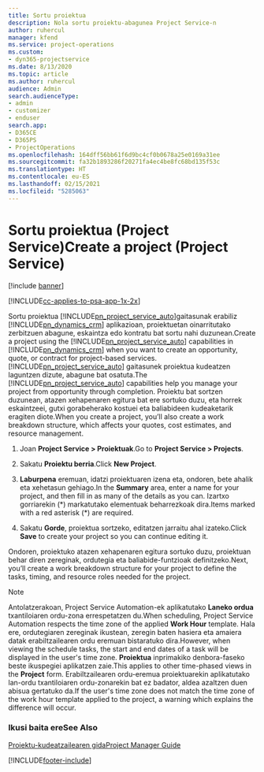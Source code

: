 ```yaml
---
title: Sortu proiektua
description: Nola sortu proiektu-abagunea Project Service-n
author: ruhercul
manager: kfend
ms.service: project-operations
ms.custom:
- dyn365-projectservice
ms.date: 8/13/2020
ms.topic: article
ms.author: ruhercul
audience: Admin
search.audienceType:
- admin
- customizer
- enduser
search.app:
- D365CE
- D365PS
- ProjectOperations
ms.openlocfilehash: 164dff56bb61f6d9bc4cf0b0678a25e0169a31ee
ms.sourcegitcommit: fa32b1893286f20271fa4ec4be8fc68bd135f53c
ms.translationtype: HT
ms.contentlocale: eu-ES
ms.lasthandoff: 02/15/2021
ms.locfileid: "5285063"
---
```

# <a name="create-a-project-project-service"></a><span data-ttu-id="693ec-103">Sortu proiektua (Project Service)</span><span class="sxs-lookup"><span data-stu-id="693ec-103">Create a project (Project Service)</span></span>

[!include [banner](../includes/psa-now-project-operations.md)]

[!INCLUDE[cc-applies-to-psa-app-1x-2x](../includes/cc-applies-to-psa-app-1x-2x.md)]

<span data-ttu-id="693ec-104">Sortu proiektua [!INCLUDE[pn_project_service_auto](../includes/pn-project-service-auto.md)]gaitasunak erabiliz [!INCLUDE[pn_dynamics_crm](../includes/pn-dynamics-crm.md)] aplikazioan, proiektuetan oinarritutako zerbitzuen abagune, eskaintza edo kontratu bat sortu nahi duzunean.</span><span class="sxs-lookup"><span data-stu-id="693ec-104">Create a project using the [!INCLUDE[pn_project_service_auto](../includes/pn-project-service-auto.md)] capabilities in [!INCLUDE[pn_dynamics_crm](../includes/pn-dynamics-crm.md)] when you want to create an opportunity, quote, or contract for project-based services.</span></span> <span data-ttu-id="693ec-105">[!INCLUDE[pn_project_service_auto](../includes/pn-project-service-auto.md)] gaitasunek proiektua kudeatzen laguntzen dizute, abagune bat osatuta.</span><span class="sxs-lookup"><span data-stu-id="693ec-105">The [!INCLUDE[pn_project_service_auto](../includes/pn-project-service-auto.md)] capabilities help you manage your project from opportunity through completion.</span></span> <span data-ttu-id="693ec-106">Proiektu bat sortzen duzunean, atazen xehapenaren egitura bat ere sortuko duzu, eta horrek eskaintzeei, gutxi gorabeherako kostuei eta baliabideen kudeaketarik eragiten diote.</span><span class="sxs-lookup"><span data-stu-id="693ec-106">When you create a project, you’ll also create a work breakdown structure, which affects your quotes, cost estimates, and resource management.</span></span>  
  
1.  <span data-ttu-id="693ec-107">Joan **Project Service > Proiektuak**.</span><span class="sxs-lookup"><span data-stu-id="693ec-107">Go to **Project Service > Projects**.</span></span>  
  
2.  <span data-ttu-id="693ec-108">Sakatu **Proiektu berria**.</span><span class="sxs-lookup"><span data-stu-id="693ec-108">Click **New Project**.</span></span>  
  
3.  <span data-ttu-id="693ec-109">**Laburpena** eremuan, idatzi proiektuaren izena eta, ondoren, bete ahalik eta xehetasun gehiago.</span><span class="sxs-lookup"><span data-stu-id="693ec-109">In the **Summary** area, enter a name for your project, and then fill in as many of the details as you can.</span></span> <span data-ttu-id="693ec-110">Izartxo gorriarekin (\*) markatutako elementuak beharrezkoak dira.</span><span class="sxs-lookup"><span data-stu-id="693ec-110">Items marked with a red asterisk (\*) are required.</span></span>  
  
4.  <span data-ttu-id="693ec-111">Sakatu **Gorde**, proiektua sortzeko, editatzen jarraitu ahal izateko.</span><span class="sxs-lookup"><span data-stu-id="693ec-111">Click **Save** to create your project so you can continue editing it.</span></span>  
  
<span data-ttu-id="693ec-112">Ondoren, proiektuko atazen xehapenaren egitura sortuko duzu, proiektuan behar diren zereginak, ordutegia eta baliabide-funtzioak definitzeko.</span><span class="sxs-lookup"><span data-stu-id="693ec-112">Next, you’ll create a work breakdown structure for your project to define the tasks, timing, and resource roles needed for the project.</span></span>  

> [!NOTE]
> <span data-ttu-id="693ec-113">Antolatzerakoan, Project Service Automation-ek aplikatutako **Laneko ordua** txantiloiaren ordu-zona errespetatzen du.</span><span class="sxs-lookup"><span data-stu-id="693ec-113">When scheduling, Project Service Automation respects the time zone of the applied **Work Hour** template.</span></span> <span data-ttu-id="693ec-114">Hala ere, ordutegiaren zereginak ikustean, zeregin baten hasiera eta amaiera datak erabiltzailearen ordu eremuan bistaratuko dira.</span><span class="sxs-lookup"><span data-stu-id="693ec-114">However, when viewing the schedule tasks, the start and end dates of a task will be displayed in the user's time zone.</span></span> <span data-ttu-id="693ec-115">**Proiektua** inprimakiko denbora-faseko beste ikuspegiei aplikatzen zaie.</span><span class="sxs-lookup"><span data-stu-id="693ec-115">This applies to other time-phased views in the **Project** form.</span></span> <span data-ttu-id="693ec-116">Erabiltzailearen ordu-eremua proiektuarekin aplikatutako lan-ordu txantiloiaren ordu-zonarekin bat ez badator, aldea azaltzen duen abisua gertatuko da.</span><span class="sxs-lookup"><span data-stu-id="693ec-116">If the user's time zone does not match the time zone of the work hour template applied to the project, a warning which explains the difference will occur.</span></span> 
  
### <a name="see-also"></a><span data-ttu-id="693ec-117">Ikusi baita ere</span><span class="sxs-lookup"><span data-stu-id="693ec-117">See Also</span></span>  
 [<span data-ttu-id="693ec-118">Proiektu-kudeatzailearen gida</span><span class="sxs-lookup"><span data-stu-id="693ec-118">Project Manager Guide</span></span>](../psa/project-manager-guide.md)


[!INCLUDE[footer-include](../includes/footer-banner.md)]